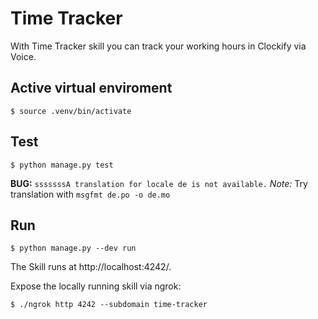 # Time Tracker

With Time Tracker skill you can track your working hours in Clockify via Voice.

## Active virtual enviroment

    $ source .venv/bin/activate 
    
## Test

    $ python manage.py test 

**BUG:** `sssssssA translation for locale de is not available.`
*Note:* Try translation with `msgfmt de.po -o de.mo`

## Run 

    $ python manage.py --dev run

The Skill runs at http://localhost:4242/.

Expose the locally running skill via ngrok: 

    $ ./ngrok http 4242 --subdomain time-tracker

